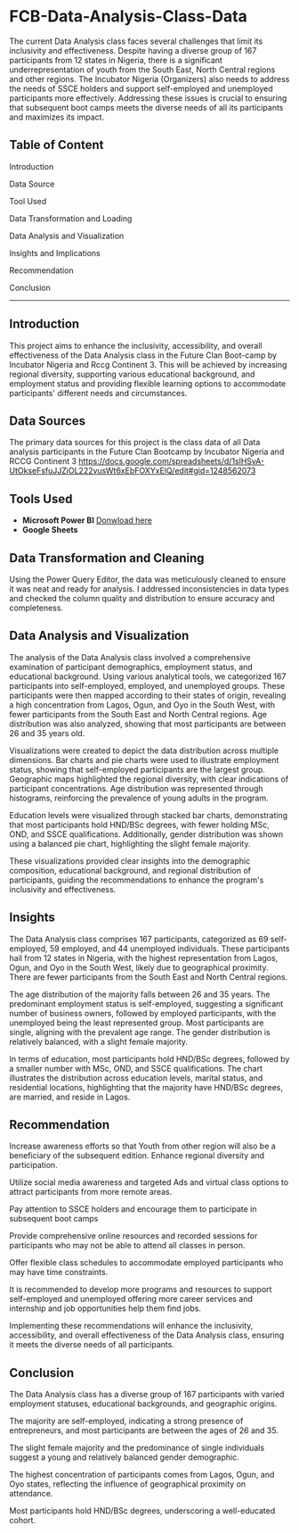 # FCB-Data-Analysis-Class-Data
The current Data Analysis class faces several challenges that limit its inclusivity and effectiveness.
Despite having a diverse group of 167 participants from 12 states in Nigeria, there is a significant underrepresentation of youth from the South East, North Central regions and other regions. The Incubator Nigeria (Organizers) also needs to address the needs of SSCE holders and support self-employed and unemployed participants more effectively. 
Addressing these issues is crucial to ensuring that subsequent boot camps meets the diverse needs of all its participants and maximizes its impact.

## Table of Content

Introduction

Data Source

Tool Used

Data Transformation and Loading

Data Analysis and Visualization

Insights and Implications

Recommendation

Conclusion

- - -

## Introduction
This project aims to enhance the inclusivity, accessibility, and overall effectiveness of the Data Analysis class in the Future Clan Boot-camp by Incubator Nigeria and Rccg Continent 3. This will be achieved by increasing regional diversity, supporting various educational background, and employment status and providing flexible learning options to accommodate participants' different needs and circumstances.

## Data Sources 
The primary data sources for this project is the class data of all Data analysis participants in the Future Clan Bootcamp by Incubator Nigeria and RCCG Continent 3
https://docs.google.com/spreadsheets/d/1slHSvA-UtOkseFsfuJJZiOL222vusWt6xEbFOXYxElQ/edit#gid=1248562073

## Tools Used
- **Microsoft Power BI** [Donwload here](https://www.microsoft.com/en-us/download/details.aspx?id=58494)
- **Google Sheets** 

## Data Transformation and Cleaning
Using the Power Query Editor, the data was meticulously cleaned to ensure it was neat and ready for analysis. I addressed inconsistencies in data types and checked the column quality and distribution to ensure accuracy and completeness.

## Data Analysis and Visualization

The analysis of the Data Analysis class involved a comprehensive examination of participant demographics, employment status, and educational background. Using various analytical tools, we categorized 167 participants into self-employed, employed, and unemployed groups. These participants were then mapped according to their states of origin, revealing a high concentration from Lagos, Ogun, and Oyo in the South West, with fewer participants from the South East and North Central regions. Age distribution was also analyzed, showing that most participants are between 26 and 35 years old.

Visualizations were created to depict the data distribution across multiple dimensions. Bar charts and pie charts were used to illustrate employment status, showing that self-employed participants are the largest group. Geographic maps highlighted the regional diversity, with clear indications of participant concentrations. Age distribution was represented through histograms, reinforcing the prevalence of young adults in the program.

Education levels were visualized through stacked bar charts, demonstrating that most participants hold HND/BSc degrees, with fewer holding MSc, OND, and SSCE qualifications. Additionally, gender distribution was shown using a balanced pie chart, highlighting the slight female majority.

These visualizations provided clear insights into the demographic composition, educational background, and regional distribution of participants, guiding the recommendations to enhance the program's inclusivity and effectiveness.



## Insights

The Data Analysis class comprises 167 participants, categorized as 69 self-employed, 59 employed, and 44 unemployed individuals. 
These participants hail from 12 states in Nigeria, with the highest representation from Lagos, Ogun, and Oyo in the South West, likely due to geographical proximity. There are fewer participants from the South East and North Central regions.

The age distribution of the majority falls between 26 and 35 years. The predominant employment status is self-employed, suggesting a significant number of business owners, followed by employed participants, with the unemployed being the least represented group. Most participants are single, aligning with the prevalent age range. The gender distribution is relatively balanced, with a slight female majority.

In terms of education, most participants hold HND/BSc degrees, followed by a smaller number with MSc, OND, and SSCE qualifications. The chart illustrates the distribution across education levels, marital status, and residential locations, highlighting that the majority have HND/BSc degrees, are married, and reside in Lagos.


## Recommendation

Increase awareness efforts so that Youth from other region will also be a beneficiary of the subsequent edition. Enhance regional diversity and participation.

Utilize social media awareness and targeted Ads and virtual class options to attract participants from more remote areas.

Pay attention to SSCE holders and encourage them to participate in subsequent boot camps 

Provide comprehensive online resources and recorded sessions for participants who may not be able to attend all classes in person.

Offer flexible class schedules to accommodate employed participants who may have time constraints.

It is recommended to develop more programs and resources to support self-employed and unemployed offering more career services and internship and job opportunities help them find jobs.

Implementing these recommendations will enhance the inclusivity, accessibility, and overall effectiveness of the Data Analysis class, ensuring it meets the diverse needs of all participants.


## Conclusion

The Data Analysis class has a diverse group of 167 participants with varied employment statuses, educational backgrounds, and geographic origins.

The majority are self-employed, indicating a strong presence of entrepreneurs, and most participants are between the ages of 26 and 35. 

The slight female majority and the predominance of single individuals suggest a young and relatively balanced gender demographic. 

The highest concentration of participants comes from Lagos, Ogun, and Oyo states, reflecting the influence of geographical proximity on attendance. 

Most participants hold HND/BSc degrees, underscoring a well-educated cohort.
